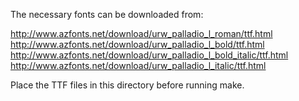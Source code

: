 The necessary fonts can be downloaded from:

http://www.azfonts.net/download/urw_palladio_l_roman/ttf.html
http://www.azfonts.net/download/urw_palladio_l_bold/ttf.html
http://www.azfonts.net/download/urw_palladio_l_bold_italic/ttf.html
http://www.azfonts.net/download/urw_palladio_l_italic/ttf.html

Place the TTF files in this directory before running make.
